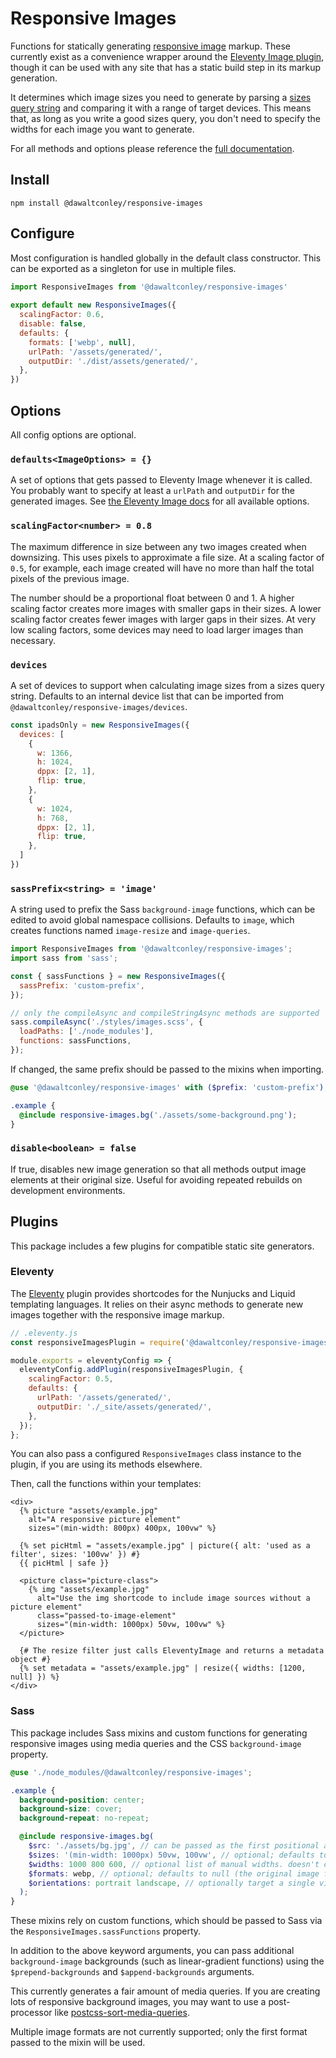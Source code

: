 # Responsive Images

Functions for statically generating [responsive 
image](https://developer.mozilla.org/en-US/docs/Learn/HTML/Multimedia_and_embedding/Responsive_images)
markup. These currently exist as a convenience wrapper around the 
[Eleventy Image plugin](https://www.11ty.dev/docs/plugins/image/), 
though it can be used with any site that has a static build step in its 
markup generation.

It determines which image sizes you need to generate by parsing a [sizes
query
string](https://developer.mozilla.org/en-US/docs/Web/HTML/Element/img#sizes)
and comparing it with a range of target devices. This means that, as
long as you write a good sizes query, you don't need to specify the
widths for each image you want to generate.

For all methods and options please reference the [full 
documentation](https://dawaltconley.github.io/responsive-images/).

## Install

```
npm install @dawaltconley/responsive-images
```

## Configure

Most configuration is handled globally in the default class constructor.
This can be exported as a singleton for use in multiple files.

```js
import ResponsiveImages from '@dawaltconley/responsive-images'
 
export default new ResponsiveImages({ 
  scalingFactor: 0.6,
  disable: false,
  defaults: { 
    formats: ['webp', null], 
    urlPath: '/assets/generated/', 
    outputDir: './dist/assets/generated/', 
  }, 
}) 
```

## Options

All config options are optional.

### `defaults<ImageOptions> = {}`

A set of options that gets passed to Eleventy Image whenever it is
called. You probably want to specify at least a `urlPath` and 
`outputDir` for the generated images. See [the Eleventy Image 
docs](https://www.11ty.dev/docs/plugins/image/) for all available 
options.

### `scalingFactor<number> = 0.8`

The maximum difference in size between any two images created when
downsizing. This uses pixels to approximate a file size. At a scaling
factor of `0.5`, for example, each image created will have no more than
half the total pixels of the previous image.

The number should be a proportional float between 0 and 1. A higher
scaling factor creates more images with smaller gaps in their sizes. A
lower scaling factor creates fewer images with larger gaps in their
sizes. At very low scaling factors, some devices may need to load larger
images than necessary.

### `devices`

A set of devices to support when calculating image sizes from a sizes
query string. Defaults to an internal device list that can be imported
from `@dawaltconley/responsive-images/devices`.

```js
const ipadsOnly = new ResponsiveImages({ 
  devices: [
    {
      w: 1366,
      h: 1024,
      dppx: [2, 1],
      flip: true,
    },
    {
      w: 1024,
      h: 768,
      dppx: [2, 1],
      flip: true,
    },
  ]
}) 
```

### `sassPrefix<string> = 'image'`

A string used to prefix the Sass `background-image` functions, which can
be edited to avoid global namespace collisions. Defaults to `image`,
which creates functions named `image-resize` and `image-queries`.

```js
import ResponsiveImages from '@dawaltconley/responsive-images';
import sass from 'sass';

const { sassFunctions } = new ResponsiveImages({
  sassPrefix: 'custom-prefix',
});

// only the compileAsync and compileStringAsync methods are supported
sass.compileAsync('./styles/images.scss', {
  loadPaths: ['./node_modules'],
  functions: sassFunctions,
});
```

If changed, the same prefix should be passed to the mixins when
importing.

```scss
@use '@dawaltconley/responsive-images' with ($prefix: 'custom-prefix');

.example {
  @include responsive-images.bg('./assets/some-background.png');
}
```

### `disable<boolean> = false`

If true, disables new image generation so that all methods output image 
elements at their original size. Useful for avoiding repeated rebuilds 
on development environments.

## Plugins

This package includes a few plugins for compatible static site 
generators.

### Eleventy

The [Eleventy](https://www.11ty.dev/docs/) plugin provides shortcodes
for the Nunjucks and Liquid templating languages. It relies on their
async methods to generate new images together with the responsive image
markup.

```js
// .eleventy.js
const responsiveImagesPlugin = require('@dawaltconley/responsive-images/eleventy');

module.exports = eleventyConfig => {
  eleventyConfig.addPlugin(responsiveImagesPlugin, {
    scalingFactor: 0.5,
    defaults: {
      urlPath: '/assets/generated/',
      outputDir: './_site/assets/generated/',
    },
  });
};
```

You can also pass a configured `ResponsiveImages` class instance to the
plugin, if you are using its methods elsewhere.

Then, call the functions within your templates:

```njk
<div>
  {% picture "assets/example.jpg"
    alt="A responsive picture element"
    sizes="(min-width: 800px) 400px, 100vw" %}

  {% set picHtml = "assets/example.jpg" | picture({ alt: 'used as a filter', sizes: '100vw' }) #}
  {{ picHtml | safe }}

  <picture class="picture-class">
    {% img "assets/example.jpg"
      alt="Use the img shortcode to include image sources without a picture element"
      class="passed-to-image-element"
      sizes="(min-width: 1000px) 50vw, 100vw" %}
  </picture>

  {# The resize filter just calls EleventyImage and returns a metadata object #}
  {% set metadata = "assets/example.jpg" | resize({ widths: [1200, null] }) %}
</div>
```

### Sass

This package includes Sass mixins and custom functions for generating
responsive images using media queries and the CSS `background-image`
property.

```scss
@use './node_modules/@dawaltconley/responsive-images';

.example {
  background-position: center;
  background-size: cover;
  background-repeat: no-repeat;

  @include responsive-images.bg(
    $src: './assets/bg.jpg', // can be passed as the first positional argument
    $sizes: '(min-width: 1000px) 50vw, 100vw', // optional; defaults to 100vw
    $widths: 1000 800 600, // optional list of manual widths. doesn't change media queries.
    $formats: webp, // optional; defaults to null (the original image format is preserved).
    $orientations: portrait landscape, // optionally target a single viewport orientation
  );
}
```

These mixins rely on custom functions, which should be passed to Sass
via the `ResponsiveImages.sassFunctions` property.

In addition to the above keyword arguments, you can pass additional
`background-image` backgrounds (such as linear-gradient functions) using
the `$prepend-backgrounds` and `$append-backgrounds` arguments.

This currently generates a fair amount of media queries. If you are
creating lots of responsive background images, you may want to use a
post-processor like
[postcss-sort-media-queries](https://www.npmjs.com/package/postcss-sort-media-queries).

Multiple image formats are not currently supported; only the first
format passed to the mixin will be used.
